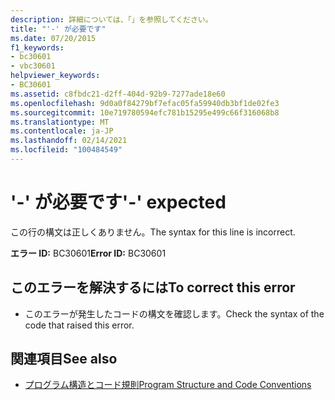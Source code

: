 ```yaml
---
description: 詳細については、「」を参照してください。
title: "'-' が必要です"
ms.date: 07/20/2015
f1_keywords:
- bc30601
- vbc30601
helpviewer_keywords:
- BC30601
ms.assetid: c8fbdc21-d2ff-404d-92b9-7277ade18e60
ms.openlocfilehash: 9d0a0f84279bf7efac05fa59940db3bf1de02fe3
ms.sourcegitcommit: 10e719780594efc781b15295e499c66f316068b8
ms.translationtype: MT
ms.contentlocale: ja-JP
ms.lasthandoff: 02/14/2021
ms.locfileid: "100484549"
---
```

# <a name="--expected"></a><span data-ttu-id="64be8-103">'-' が必要です</span><span class="sxs-lookup"><span data-stu-id="64be8-103">'-' expected</span></span>

<span data-ttu-id="64be8-104">この行の構文は正しくありません。</span><span class="sxs-lookup"><span data-stu-id="64be8-104">The syntax for this line is incorrect.</span></span>  
  
 <span data-ttu-id="64be8-105">**エラー ID:** BC30601</span><span class="sxs-lookup"><span data-stu-id="64be8-105">**Error ID:** BC30601</span></span>  
  
## <a name="to-correct-this-error"></a><span data-ttu-id="64be8-106">このエラーを解決するには</span><span class="sxs-lookup"><span data-stu-id="64be8-106">To correct this error</span></span>  
  
- <span data-ttu-id="64be8-107">このエラーが発生したコードの構文を確認します。</span><span class="sxs-lookup"><span data-stu-id="64be8-107">Check the syntax of the code that raised this error.</span></span>  
  
## <a name="see-also"></a><span data-ttu-id="64be8-108">関連項目</span><span class="sxs-lookup"><span data-stu-id="64be8-108">See also</span></span>

- [<span data-ttu-id="64be8-109">プログラム構造とコード規則</span><span class="sxs-lookup"><span data-stu-id="64be8-109">Program Structure and Code Conventions</span></span>](../programming-guide/program-structure/program-structure-and-code-conventions.md)
